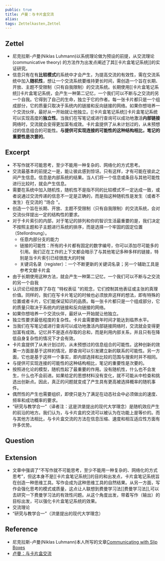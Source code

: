 ```yaml
---
public: true
title: 卢曼：与卡片盒交流
alias: 
tags: Zettelkasten,Zettel
---
```


## Zettel

- 尼克拉斯-卢曼(Niklas Luhmann)以系统理论做为预设的前提，从交流理论 (communicative theory) 的方法作为出发点阐述了其[[卡片盒笔记系统]]的实证研究。
- 信息只有在有**比较模式**的系统中才会产生，为提高交流的有效性，需在交流系统中加入**随机性**，想让一个交流系统要维持更长时间，需创造一个旨在长期、开放、主题不受限制（只有自我限制）的交流系统。长期使用[[卡片盒笔记系统]]卡片盒笔记系统，会产生一种第二记忆，一个我们可以不断与之交流的另一个自我。它得到了自己的生命，独立于它的作者。每一张卡片都只是一个组成部分，它的质量只取决于系统内的链接和反向链接的网络。如果你想培养一个交流伙伴，最好从一开始就让他独立。[[卡片盒笔记系统]]卡片盒笔记系统可以实现高度的**独立性**。当我们在写笔记或进行查询可以成功地激活**内部链接**网络时，交流就会变得更加富有成效。卡片盒提供了从未计划过的，从未预想过的信息组合的可能性。**与提供可实现连接的可能性的这种结构相比，笔记的重要性是次要的**。

## Excerpt

- 不写作就不可能思考，至少不能用一种复杂的、网络化的方式思考。
- 交流最基本的前提之一是，能让彼此感到惊讶。只有这样，才有可能在彼此之间产生信息。信息是内部系统的结果。当人们将一个信息或条目与其他可能性进行比较时，就会产生信息。
- 需要在系统中加入随机性，随机性不是指不同的比较模式不一定达成一致，或者说通过交流传递的信息不一定是正确的，而是指这种随机性是发生（或者不发生）在交流的 "场合 "。
- 创造一个旨在长期、开放、主题不受限制（只有自我限制）的交流系统，会对交流伙伴提出一定的结构性的要求。
- 对于卡片索引的内部，对于笔记的排列和你的智识生活最重要的是，我们决定不按照主题和子主题进行系统的排序，而是选择一个牢固的固定位置（Stellordnung）。
  - 任意内部分支的能力
  - 链接的可能性：所有的卡片都有固定的数字编号，你可以添加尽可能多的引用。我们正在工作的上下文都会暗示了与其他笔记多种多样的链接，特别是当卡片索引已经很庞大的时候
  - 关键词名录（register）：一个不断更新的关键词名录；另一个辅助工具是参考文献卡片盒
- 由于长期使用这种方法，就会产生一种第二记忆，一个我们可以不断与之交流的另一个自我
- 认识论已经放弃了存在 "特权表征 "的观念，它们控制其他表征或主张的真理价值。同样的，我们在写卡片笔记的时候也必须放弃这样的想法，即有特殊的位置或者卡片，它们能保证知识的品质。每一张卡片都只是一个组成部分，它的质量只取决于系统内的链接和反向链接的网络。
- 如果你想培养一个交流伙伴，最好从一开始就让他独立。
- 独立性要求最低程度的复杂性。卡片盒需要数年时间才能达到临界水平。
- 当我们在写笔记或进行查询可以成功地激活内部链接网络时，交流就会变得更加富有成效。记忆并不是逐点存取的总和，而是利用内部关系，并且只有在降低自身复杂性的情况下才会有效。
- 卡片盒提供了从未计划过的，从未预想过的信息组合的可能性。这种创新的效果一方面是基于这样的情况，即查询可以引发建立新的联系的可能性。另一方面，它也是基于这样一个事实，即内部选择和比较的范围与搜索时并不相同。
- 与提供可实现连接的可能性的这种结构相比，笔记的重要性是次要的。
- 按照进化论的模型，随机性起了最重要的作用。没有随机性，什么也不会发生，什么也不会前进。如果给定的思想材料没有变化，就不可能从中检查和挑选出创新点。因此，真正的问题就变成了产生具有更高被选择概率的随机事件。
- 偶然性的产生也需要组织，即使只是为了满足在动态社会中必须做出的速度、频率和成功概率的要求。
- “研究与教学合一”（译者注：这是洪堡提出的现代大学理念）是随机效应产生的前沿的地方。我们认为，与卡片盒的交流可以被认为在功能上是等价的。而与其他方法相比，与卡片盒交流的方法在信息压缩、速度和相互适应性方面有许多优势。

## Question

## Extension

- 文章中强调了“不写作就不可能思考，至少不能用一种复杂的、网络化的方式思考”，但这本身不是[[卡片盒笔记系统]]的目的和出发点，卡片盒笔记系统旨在创造一种思维工具。写作会成为这种思维工具的自然结果。从另一方面，写作会强化思考的模式或质量，这点让人联想到费曼学习法[[费曼学习法]],可以去研究一下费曼学习法的有效性问题。从这个角度出发，带着写作（输出）的目标出发，可以强化卡片盒笔记系统的效果。
- 交流理论
- “研究与教学合一”（洪堡提出的现代大学理念）

## Reference

- 尼克拉斯-卢曼(Niklas Luhmann)本人所写的文章[Communicating with Slip Boxes](https://luhmann.surge.sh/communicating-with-slip-boxes)
- [卢曼：与卡片盒交流](https://zhuanlan.zhihu.com/p/208063561)
